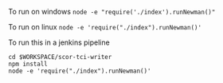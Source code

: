 To run on windows
`node -e "require('./index').runNewman()"`

To run on linux
`node -e 'require("./index").runNewman()'`


To run this in a jenkins pipeline
```
cd $WORKSPACE/scor-tci-writer
npm install
node -e 'require("./index").runNewman()'
```